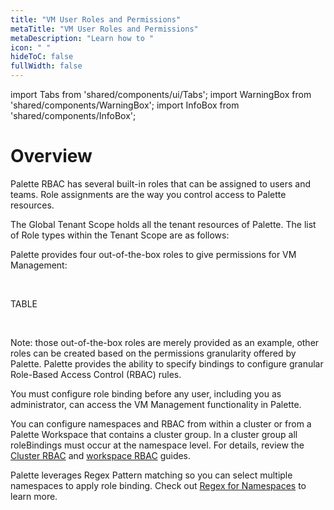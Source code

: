```yaml
---
title: "VM User Roles and Permissions"
metaTitle: "VM User Roles and Permissions"
metaDescription: "Learn how to "
icon: " "
hideToC: false
fullWidth: false
---
```


import Tabs from 'shared/components/ui/Tabs';
import WarningBox from 'shared/components/WarningBox';
import InfoBox from 'shared/components/InfoBox';


# Overview

Palette RBAC has several built-in roles that can be assigned to users and teams. Role assignments are the way you control access to Palette resources.

The Global Tenant Scope holds all the tenant resources of Palette. The list of Role types within the Tenant Scope are as follows:

Palette provides four out-of-the-box roles to give permissions for VM Management:

<br />

TABLE

<br />

Note: those out-of-the-box roles are merely provided as an example, other roles can be created based on the permissions granularity offered by Palette. Palette provides the ability to specify bindings to configure granular Role-Based Access Control (RBAC) rules.

<WarningBox>

You must configure role binding before any user, including you as administrator, can access the VM Management functionality in Palette.

</WarningBox>


You can configure namespaces and RBAC from within a cluster or from a Palette Workspace that contains a cluster group. In a cluster group all roleBindings must occur at the namespace level. For details, review the [Cluster RBAC](/clusters/cluster-management/cluster-rbac/) and [workspace RBAC](/workspace/#rolebasedaccesscontrol(rbac)) guides.  

Palette leverages Regex Pattern matching so you can select multiple namespaces to apply role binding. Check out [Regex for Namespaces](/workspace/workload-features) to learn more.
